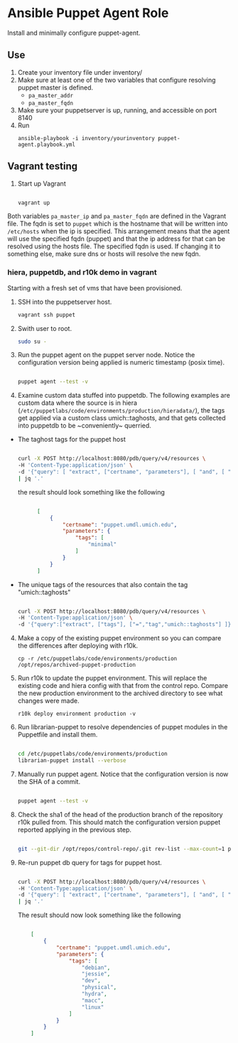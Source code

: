 # Ansible Puppet Agent Role
Install and minimally configure puppet-agent.

## Use

1. Create your inventory file under inventory/
1. Make sure at least one of the two variables that configure resolving puppet master is defined.
    * `pa_master_addr`
    * `pa_master_fqdn`
1. Make sure your puppetserver is up, running, and accessible on port 8140
1. Run
    ```
    ansible-playbook -i inventory/yourinventory puppet-agent.playbook.yml
    ```

## Vagrant testing

1. Start up Vagrant
    ```sh
    
    vagrant up
    ```
Both variables `pa_master_ip` and `pa_master_fqdn` are defined in the Vagrant file.
The fqdn is set to `puppet` which is the hostname that will be written into `/etc/hosts` when the ip is specified.
This arrangement means that the agent will use the specified fqdn (puppet) and that the ip address for that can be resolved using the hosts file.
The specified fqdn is used. If changing it to something else, make sure dns or hosts will resolve the new fqdn.

### hiera, puppetdb, and r10k demo in vagrant
Starting with a fresh set of vms that have been provisioned.

1. SSH into the puppetserver host.
    ```sh
    vagrant ssh puppet
    ```
2. Swith user to root. 
    ```sh 
    sudo su -
    ```
3. Run the puppet agent on the puppet server node.  Notice the configuration version being applied is numeric timestamp (posix time).
    ```sh
    
    puppet agent --test -v
    ```
3. Examine custom data stuffed into puppetdb. The following examples are custom data where the source is in hiera (`/etc/puppetlabs/code/environments/production/hieradata/`), the tags get applied via a custom class umich::taghosts, and that gets collected into puppetdb to be ~conveniently~ querried.
  * The taghost tags for the puppet host
      ```sh
      
      curl -X POST http://localhost:8080/pdb/query/v4/resources \
      -H 'Content-Type:application/json' \
      -d '{"query": [ "extract", ["certname", "parameters"], [ "and", [ "=", "title", "Umich::Taghosts"], [ "~", "certname", "^puppet" ] ] ] }' \
      | jq '.'
      ```
    the result should look something like the following
      ```json
      
			[
				{
					"certname": "puppet.umdl.umich.edu",
					"parameters": {
						"tags": [
							"minimal"
						]
					}
				}
			]
      ```
  * The unique tags of the resources that also contain the tag "umich::taghosts"
      ```sh
      
      curl -X POST http://localhost:8080/pdb/query/v4/resources \
      -H 'Content-Type:application/json' \
      -d '{"query":["extract", ["tags"], ["=","tag","umich::taghosts"] ]}' | jq 'map(.tags)|add|unique'
      ```
4. Make a copy of the existing puppet environment so you can compare the differences after deploying with r10k.
    ```
    cp -r /etc/puppetlabs/code/environments/production /opt/repos/archived-puppet-production
    ```
4. Run r10k to update the puppet environment. This will replace the existing code and hiera config with that from the control repo. Compare the new production environment to the archived directory to see what changes were made.
    ```
    r10k deploy environment production -v
    ```
5. Run librarian-puppet to resolve dependencies of puppet modules in the Puppetfile and install them.
    ```sh
    
    cd /etc/puppetlabs/code/environments/production
    librarian-puppet install --verbose
    ```
6. Manually run puppet agent.  Notice that the configuration version is now the SHA of a commit.
    ```sh
    
    puppet agent --test -v
    ```
6. Check the sha1 of the head of the production branch of the repository r10k pulled from.  This should match the configuration version puppet reported applying in the previous step.
    ```sh
    
    git --git-dir /opt/repos/control-repo/.git rev-list --max-count=1 production
    ```
7. Re-run puppet db query for tags for puppet host.
    ```sh
    
    curl -X POST http://localhost:8080/pdb/query/v4/resources \
    -H 'Content-Type:application/json' \
    -d '{"query": [ "extract", ["certname", "parameters"], [ "and", [ "=", "title", "Umich::Taghosts"], [ "~", "certname", "^puppet" ] ] ] }' \
    | jq '.'
    ```
    The result should now look something like the following
    ```json
    
		[
			{
				"certname": "puppet.umdl.umich.edu",
				"parameters": {
					"tags": [
						"debian",
						"jessie",
						"dev",
						"physical",
						"hydra",
						"macc",
						"linux"
					]
				}
			}
		]
    ```

